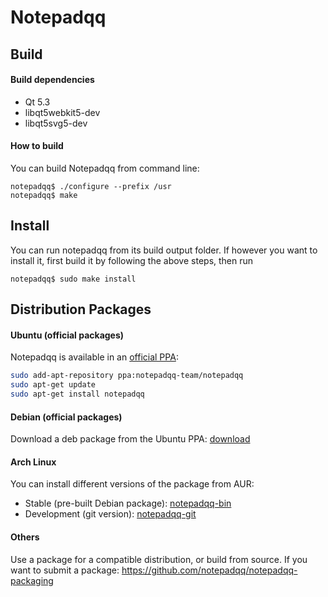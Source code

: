 Notepadqq
=========

Build
-----

#### Build dependencies
   * Qt 5.3
   * libqt5webkit5-dev
   * libqt5svg5-dev

#### How to build
You can build Notepadqq from command line:

    notepadqq$ ./configure --prefix /usr
    notepadqq$ make
    
Install
-------
You can run notepadqq from its build output folder. If however you want to install it, first build it
by following the above steps, then run

    notepadqq$ sudo make install

Distribution Packages
---------------------

#### Ubuntu (official packages)
Notepadqq is available in an [official PPA](https://launchpad.net/~notepadqq-team/+archive/ubuntu/notepadqq):

```bash
sudo add-apt-repository ppa:notepadqq-team/notepadqq
sudo apt-get update
sudo apt-get install notepadqq
```

#### Debian (official packages)
Download a deb package from the Ubuntu PPA: [download](https://launchpad.net/~notepadqq-team/+archive/ubuntu/notepadqq/+packages)

#### Arch Linux
You can install different versions of the package from AUR:

 * Stable (pre-built Debian package): [notepadqq-bin](https://aur.archlinux.org/packages/notepadqq-bin/)
 * Development (git version): [notepadqq-git](https://aur.archlinux.org/packages/notepadqq-git/)

#### Others
Use a package for a compatible distribution, or build from source.
If you want to submit a package: https://github.com/notepadqq/notepadqq-packaging

